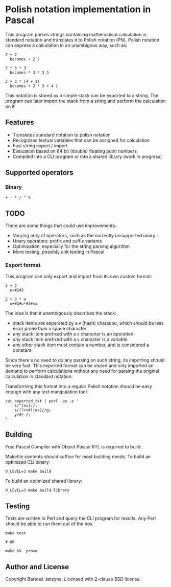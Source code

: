 # Polish notation implementation in Pascal

This program parses strings containing mathematical calculation in standard notation and translates it to Polish notation (PN). Polish notation can express a calculation in an unambigous way, such as:

```
2 + 2
  becomes + 2 2

3 * 3 * 3
  becomes * 3 * 3 3

2 + 3 * (4 + 1)
  becomes + 2 * 3 + 4 1
```

This notation is stored as a simple stack can be exported to a string. The program can later import the stack from a string and perform the calculation on it.

## Features

- Translates standard notation to polish notation
- Recognizes textual variables that can be assigned for calculation
- Fast string export / import
- Evaluation based on 64 bit (double) floating point numbers
- Compiled into a CLI program or into a shared library (work in progress)

## Supported operators

### Binary

```
+ - * / ^ %
```

## TODO

There are some things that could use improvements:

- Varying arity of operators, such as the currently unsupported unary `-`
- Unary operators: prefix and suffix variants
- Optimization, especially for the string parsing algorithm
- More testing, possibly unit testing in Pascal

### Export format

This program can only export and import from its own custom format:

```
2 + 2
  o+#2#2

2 + 3 * a
  o+#2#o*#3#va
```

The idea is that it unambigously describes the stack:
- stack items are separated by a `#` (hash) character, which should be less error prone than a space character
- any stack item prefixed with a `o` character is an operation
- any stack item prefixed with a `v` character is a variable
- any other stack item must contain a number, and is considered a constant

Since there's no need to do any parsing on such string, its importing should be very fast. This exported format can be stored and only imported on demand to perform calculations without any need for parsing the original calculation in standard notation.

Transforming this format into a regular Polish notation should be easy enough with any text manipulation tool:

```
cat exported.txt | perl -pn -e '
	s/^[ov]//;
	s/(?<=#)[ov]//g;
	y/#/ /;
'
```

## Building

Free Pascal Compiler with Object Pascal RTL is required to build.

Makefile contents should suffice for most building needs. To build an optimized CLI binary:

```
O_LEVEL=3 make build
```

To build an optimized shared library:

```
O_LEVEL=3 make build-library
```

## Testing

Tests are written in Perl and query the CLI program for results. Any Perl should be able to run them out of the box.

```
make test

# OR

make &&  prove
```

## Author and License

Copyright Bartosz Jarzyna. Licensed with 2-clause BSD license.

